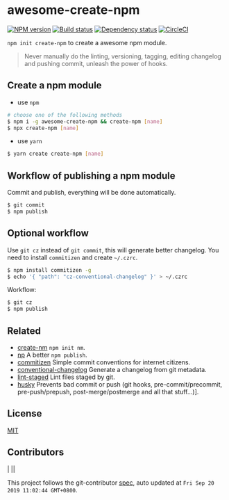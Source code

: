 # awesome-create-npm

[![NPM version][npm-image]][npm-url]
[![Build status][travis-image]][travis-url]
[![Dependency status][daviddm-image]][daviddm-url]
[![CircleCI](https://circleci.com/gh/zivyangll/awesome-create-npm.svg?style=svg)](https://circleci.com/gh/zivyangll/awesome-create-npm)

`npm init create-npm` to create a awesome npm module.

> Never manually do the linting, versioning, tagging, editing changelog and pushing commit, unleash the power of hooks.

## Create a npm module

- use `npm`

```bash
# choose one of the following methods
$ npm i -g awesome-create-npm && create-npm [name]
$ npx create-npm [name]
```

- use `yarn`

```bash
$ yarn create create-npm [name]
```

## Workflow of publishing a npm module

Commit and publish, everything will be done automatically.

```bash
$ git commit
$ npm publish
```

## Optional workflow

Use `git cz` instead of `git commit`, this will generate better changelog.
You need to install `commitizen` and create `~/.czrc`.

```bash
$ npm install commitizen -g
$ echo '{ "path": "cz-conventional-changelog" }' > ~/.czrc
```

Workflow:

```bash
$ git cz
$ npm publish
```

## Related

- [create-nm](https://github.com/ant-ife/create-nm) `npm init nm`.
- [np](https://github.com/sindresorhus/np) A better `npm publish`.
- [commitizen](https://github.com/commitizen/cz-cli) Simple commit conventions for internet citizens.
- [conventional-changelog](https://www.npmjs.com/package/conventional-changelog-cli) Generate a changelog from git metadata.
- [lint-staged](https://github.com/okonet/lint-staged) Lint files staged by git.
- [husky](https://github.com/typicode/husky) Prevents bad commit or push (git hooks, pre-commit/precommit, pre-push/prepush, post-merge/postmerge and all that stuff...)].


## License

[MIT](http://opensource.org/licenses/MIT)

[npm-image]: https://img.shields.io/npm/v/awesome-create-npm.svg?style=flat-square&logo=npm
[npm-url]: https://npmjs.org/package/awesome-create-npm
[travis-image]: https://img.shields.io/travis/zivyangll/awesome-create-npm/master.svg?style=flat-square&logo=travis
[travis-url]: https://travis-ci.org/zivyangll/awesome-create-npm
[daviddm-image]: https://img.shields.io/david/zivyangll/awesome-create-npm.svg?style=flat-square
[daviddm-url]: https://david-dm.org/zivyangll/awesome-create-npm
<!-- GITCONTRIBUTOR_START -->

## Contributors

|
||


This project follows the git-contributor [spec](https://github.com/xudafeng/git-contributor), auto updated at `Fri Sep 20 2019 11:02:44 GMT+0800`.

<!-- GITCONTRIBUTOR_END -->
